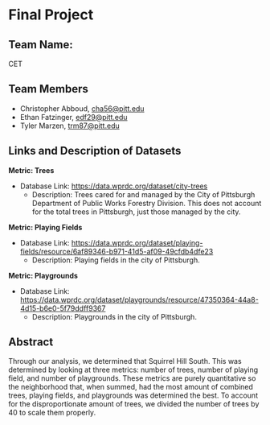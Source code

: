 # Final Project
## Team Name:
CET
## Team Members
* Christopher Abboud, cha56@pitt.edu
* Ethan Fatzinger, edf29@pitt.edu
* Tyler Marzen, trm87@pitt.edu
## Links and Description of Datasets
**Metric: Trees**
* Database Link: https://data.wprdc.org/dataset/city-trees
    * Description: Trees cared for and managed by the City of Pittsburgh Department of Public Works Forestry Division. This does not account for the total trees in Pittsburgh, just those managed by the city.

**Metric: Playing Fields**
* Database Link: https://data.wprdc.org/dataset/playing-fields/resource/6af89346-b971-41d5-af09-49cfdb4dfe23
    * Description: Playing fields in the city of Pittsburgh.
    
**Metric: Playgrounds**
* Database Link: https://data.wprdc.org/dataset/playgrounds/resource/47350364-44a8-4d15-b6e0-5f79ddff9367
    * Description: Playgrounds in the city of Pittsburgh.
## Abstract
Through our analysis, we determined that Squirrel Hill South. This was determined by looking at three metrics: number of trees, number of playing field, and number of playgrounds. These metrics are purely quantitative so the neighborhood that, when summed, had the most amount of combined trees, playing fields, and playgrounds was determined the best. To account for the disproportionate amount of trees, we divided the number of trees by 40 to scale them properly.
